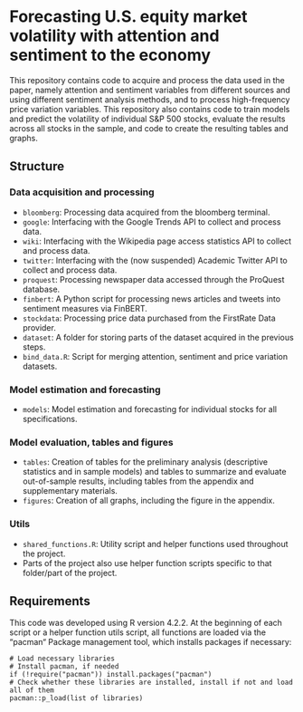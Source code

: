 # Forecasting U.S. equity market volatility with attention and sentiment to the economy

This repository contains code to acquire and process the data used in the paper, namely attention and sentiment variables from different sources and using different sentiment analysis methods, and to process high-frequency price variation variables. This repository also contains code to train models and predict the volatility of individual S&P 500 stocks, evaluate the results across all stocks in the sample, and code to create the resulting tables and graphs.

## Structure
### Data acquisition and processing
- <code>bloomberg</code>: Processing data acquired from the bloomberg terminal.
- <code>google</code>: Interfacing with the Google Trends API to collect and process data.
- <code>wiki</code>: Interfacing with the Wikipedia page access statistics API to collect and process data.
- <code>twitter</code>: Interfacing with the (now suspended) Academic Twitter API to collect and process data.
- <code>proquest</code>: Processing newspaper data accessed through the ProQuest database.
- <code>finbert</code>: A Python script for processing news articles and tweets into sentiment measures via FinBERT.
- <code>stockdata</code>: Processing price data purchased from the FirstRate Data provider. 
- <code>dataset</code>: A folder for storing parts of the dataset acquired in the previous steps.
- <code>bind_data.R</code>: Script for merging attention, sentiment and price variation datasets.

### Model estimation and forecasting
- <code>models</code>: Model estimation and forecasting for individual stocks for all specifications.
  
### Model evaluation, tables and figures
- <code>tables</code>: Creation of tables for the preliminary analysis (descriptive statistics and in sample models) and tables to summarize and evaluate out-of-sample results, including tables from the appendix and supplementary materials.
- <code>figures</code>: Creation of all graphs, including the figure in the appendix.

### Utils
- <code>shared_functions.R</code>: Utility script and helper functions used throughout the project.
- Parts of the project also use helper function scripts specific to that folder/part of the project.


## Requirements
This code was developed using R version 4.2.2. At the beginning of each script or a helper function utils script, all functions are loaded via the “pacman“ Package management tool, which installs packages if necessary:
```
# Load necessary libraries
# Install pacman, if needed
if (!require("pacman")) install.packages("pacman")
# Check whether these libraries are installed, install if not and load all of them
pacman::p_load(list of libraries)
```
